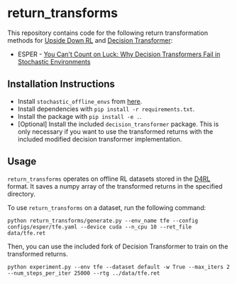 # return_transforms

This repository contains code for the following return transformation methods for [Upside Down RL](https://arxiv.org/abs/1912.02875) and [Decision Transformer](https://arxiv.org/abs/2106.01345): 
- ESPER - [You Can't Count on Luck: Why Decision Transformers Fail in Stochastic Environments](https://arxiv.org/abs/2205.15967)

## Installation Instructions

- Install `stochastic_offline_envs` from [here](https://github.com/keirp/stochastic_offline_envs).
- Install dependencies with `pip install -r requirements.txt`.
- Install the package with `pip install -e .`.
- [Optional] Install the included `decision_transformer` package. This is only necessary if you want to use the transformed returns with the included modified decision transformer implementation.

## Usage

`return_transforms` operates on offline RL datasets stored in the [D4RL](https://arxiv.org/abs/2004.07219) format. It saves a numpy array of the transformed returns in the specified directory.

To use `return_transforms` on a dataset, run the following command:

```python return_transforms/generate.py --env_name tfe --config configs/esper/tfe.yaml --device cuda --n_cpu 10 --ret_file data/tfe.ret```

Then, you can use the included fork of Decision Transformer to train on the transformed returns.

```python experiment.py --env tfe --dataset default -w True --max_iters 2 --num_steps_per_iter 25000 --rtg ../data/tfe.ret```